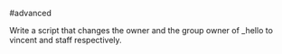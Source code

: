 

#advanced

Write a script that changes the owner and the group owner of _hello to vincent and staff respectively.
